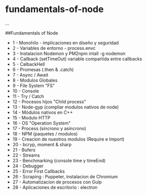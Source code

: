 # fundamentals-of-node

...

##Fundamentals of Node
- 1 - Monohilo - implicaciones en diseño y seguridad
- 2 - Variables de entorno - process.envc
- 3 - Instalacion Nodemon y PM2npm intall -g nodemon
- 4 - Callback (setTimeOut) variable compartida entre callbacks
- 5 - CalbackHell
- 6 - Promesas (.then & .catch)
- 7 - Async / Await
- 8 - Modulos Globales
- 9 - File System "FS"
- 10 - Console
- 11 - Try / Catch
- 12 - Procesos hijos "Child process"
- 13 - Node-gyp (compliar modulos nativos de node)
- 14 - Módulos nativos en C++
- 15 - Modulo HTTP
- 16 - OS "Operation System"
- 17 - Process (sincrono y asincrono)
- 18 - NPM (paquetes / modulos)
- 19 - Creacion de nuestros modulos (Require e Import)
- 20 - bcryp, moment & sharp
- 21 - Bufers
- 22 - Streams
- 23 - Benchmarking (console time y timeEnd)
- 24 - Debugger
- 25 - Error First Callbacks
- 26 - Scraping : Puppeter, instalacion de Chromium
- 27 - Automatizacion de procesos con Gulp
- 28 - Aplicaciones de escritorio : electron